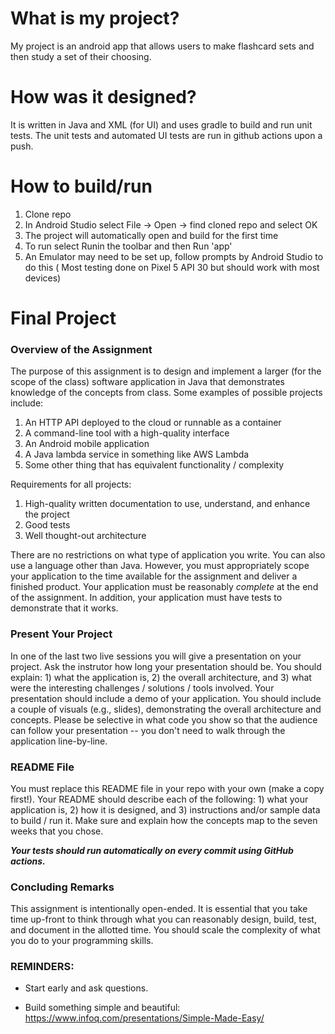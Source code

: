 # What is my project?

My project is an android app that allows users to make flashcard sets and then study a set of their choosing.

# How was it designed?

It is written in Java and XML (for UI) and uses gradle to build and run unit tests. The unit tests and automated UI tests are run in github actions upon a push.

# How to build/run

1. Clone repo
2. In Android Studio select File -> Open -> find cloned repo and select OK
3. The project will automatically open and build for the first time
4. To run select Runin the toolbar and then Run 'app'
5. An Emulator may need to be set up, follow prompts by Android Studio to do this ( Most testing done on Pixel 5 API 30 but should work with most devices)






# Final Project

### Overview of the Assignment

The purpose of this assignment is to design and implement a larger (for the scope of the class) software application in Java that demonstrates knowledge of the concepts from class. Some examples of possible projects include: 

  1. An HTTP API deployed to the cloud or runnable as a container
  2. A command-line tool with a high-quality interface
  3. An Android mobile application
  4. A Java lambda service in something like AWS Lambda
  5. Some other thing that has equivalent functionality / complexity

Requirements for all projects:

  1. High-quality written documentation to use, understand, and enhance the project
  2. Good tests
  3. Well thought-out architecture
  

There are no restrictions on what type of application you write. You can also use a language other than Java. However, you must appropriately scope your application to the time available for the assignment and deliver a finished product. Your application must be reasonably _complete_ at the end of the assignment. In addition, your application must have tests to demonstrate that it works. 

### Present Your Project

In one of the last two live sessions you will give a presentation on your project. Ask the instrutor how long your presentation should be. You should explain: 1) what the application is, 2) the overall architecture, and 3) what were the interesting challenges / solutions / tools involved. Your presentation should include a demo of your application. You should include a couple of visuals (e.g., slides), demonstrating the overall architecture and concepts. Please be selective in what code you show so that the audience can follow your presentation -- you don't need to walk through the application line-by-line.

### README File ###

You must replace this README file in your repo with your own (make a copy first!). Your README should describe each of the following: 1) what your application is, 2) how it is designed, and 3) instructions and/or sample data to build / run it. Make sure and explain how the concepts map to the seven weeks that you chose.


***Your tests should run automatically on every commit using GitHub actions.***


### Concluding Remarks

This assignment is intentionally open-ended. It is essential that you take time up-front to think through what you can reasonably design, build, test, and document in the allotted time. You should scale the complexity of what you do to your programming skills. 

### REMINDERS:

* Start early and ask questions.
  
* Build something simple and beautiful: https://www.infoq.com/presentations/Simple-Made-Easy/
